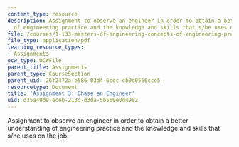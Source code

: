 ```yaml
---
content_type: resource
description: Assignment to observe an engineer in order to obtain a better understanding
  of engineering practice and the knowledge and skills that s/he uses on the job.
file: /courses/1-133-masters-of-engineering-concepts-of-engineering-practice-fall-2007/d35a49d9eceb213cd3da5b560e0d4982_assign_3.pdf
file_type: application/pdf
learning_resource_types:
- Assignments
ocw_type: OCWFile
parent_title: Assignments
parent_type: CourseSection
parent_uid: 26f2472a-e586-03d4-6cec-cb9c0566cce5
resourcetype: Document
title: 'Assignment 3: Chase an Engineer'
uid: d35a49d9-eceb-213c-d3da-5b560e0d4982
---
```

Assignment to observe an engineer in order to obtain a better understanding of engineering practice and the knowledge and skills that s/he uses on the job.

